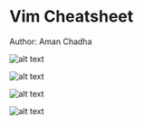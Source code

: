 # Vim Cheatsheet

Author: Aman Chadha


![alt text](https://github.com/amanchadha/vim-cheatsheet/blob/master/Vim_Cheatsheet_AmanChadha_Page_1.png)

![alt text](https://github.com/amanchadha/vim-cheatsheet/blob/master/Vim_Cheatsheet_AmanChadha_Page_2.png)

![alt text](https://github.com/amanchadha/vim-cheatsheet/blob/master/Vim_Cheatsheet_AmanChadha_Page_3.png)

![alt text](https://github.com/amanchadha/vim-cheatsheet/blob/master/Vim_Cheatsheet_AmanChadha_Page_4.png)


